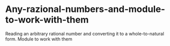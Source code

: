 # Any-razional-numbers-and-module-to-work-with-them
Reading an arbitrary rational number and converting it to a whole-to-natural form. Module to work with them
